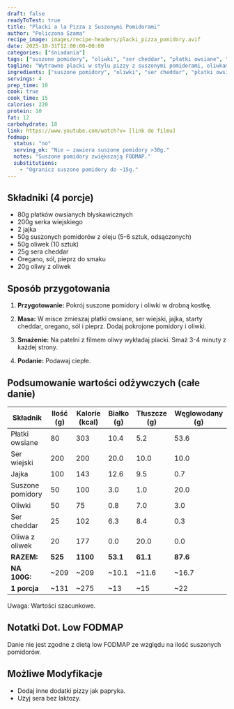 ```yaml
---
draft: false
readyToTest: true
title: "Placki a la Pizza z Suszonymi Pomidorami"
author: "Policzona Szama"
recipe_image: images/recipe-headers/placki_pizza_pomidory.avif
date: 2025-10-31T12:00:00-00:00
categories: ["śniadania"]
tags: ["suszone pomidory", "oliwki", "ser cheddar", "płatki owsiane", "ser wiejski", "jajko", "oregano", "oliwa z oliwek"]
tagline: "Wytrawne placki w stylu pizzy z suszonymi pomidorami, oliwkami i serem cheddar."
ingredients: ["suszone pomidory", "oliwki", "ser cheddar", "płatki owsiane", "ser wiejski", "jajko", "oliwa z oliwek"]
servings: 4
prep_time: 10
cook: true
cook_time: 15
calories: 220
protein: 10
fat: 12
carbohydrate: 18
link: https://www.youtube.com/watch?v= [link do filmu]
fodmap:
  status: "no"
  serving_ok: "Nie – zawiera suszone pomidory >30g."
  notes: "Suszone pomidory zwiększają FODMAP."
  substitutions:
    - "Ogranicz suszone pomidory do ~15g."
---
```


## Składniki (4 porcje)

- 80g płatków owsianych błyskawicznych
- 200g serka wiejskiego
- 2 jajka
- 50g suszonych pomidorów z oleju (5-6 sztuk, odsączonych)
- 50g oliwek (10 sztuk)
- 25g sera cheddar
- Oregano, sól, pieprz do smaku
- 20g oliwy z oliwek

## Sposób przygotowania

1. **Przygotowanie:** Pokrój suszone pomidory i oliwki w drobną kostkę.

2. **Masa:** W misce zmieszaj płatki owsiane, ser wiejski, jajka, starty cheddar, oregano, sól i pieprz. Dodaj pokrojone pomidory i oliwki.

3. **Smażenie:** Na patelni z filmem oliwy wykładaj placki. Smaż 3-4 minuty z każdej strony.

4. **Podanie:** Podawaj ciepłe.

## Podsumowanie wartości odżywczych (całe danie)

| Składnik              | Ilość (g) | Kalorie (kcal) | Białko (g) | Tłuszcze (g) | Węglowodany (g) |
|-----------------------|-----------|----------------|------------|--------------|-----------------|
| Płatki owsiane        | 80        | 303            | 10.4       | 5.2          | 53.6            |
| Ser wiejski           | 200       | 200            | 20.0       | 10.0         | 10.0            |
| Jajka                 | 100       | 143            | 12.6       | 9.5          | 0.7             |
| Suszone pomidory      | 50        | 100            | 3.0        | 1.0          | 20.0            |
| Oliwki                | 50        | 75             | 0.8        | 7.0          | 3.0             |
| Ser cheddar           | 25        | 102            | 6.3        | 8.4          | 0.3             |
| Oliwa z oliwek        | 20        | 177            | 0.0        | 20.0         | 0.0             |
| **RAZEM:**            | **525**   | **1100**       | **53.1**   | **61.1**     | **87.6**        |
| **NA 100G:**          | ~209      | ~209           | ~10.1      | ~11.6        | ~16.7           |
| **1 porcja**          | ~131      | ~275           | ~13        | ~15          | ~22            |

Uwaga: Wartości szacunkowe.

## Notatki Dot. Low FODMAP

Danie nie jest zgodne z dietą low FODMAP ze względu na ilość suszonych pomidorów.

## Możliwe Modyfikacje

- Dodaj inne dodatki pizzy jak papryka.
- Użyj sera bez laktozy.
